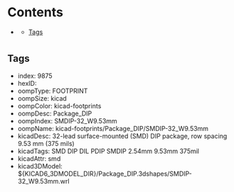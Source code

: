 



Contents
========

* [](#)
	* [Tags](#tags)

# 

## Tags

- index: 9875
- hexID: 
- oompType: FOOTPRINT
- oompSize: kicad
- oompColor: kicad-footprints
- oompDesc: Package_DIP
- oompIndex: SMDIP-32_W9.53mm
- oompName: kicad-footprints/Package_DIP/SMDIP-32_W9.53mm
- kicadDesc: 32-lead surface-mounted (SMD) DIP package, row spacing 9.53 mm (375 mils)
- kicadTags: SMD DIP DIL PDIP SMDIP 2.54mm 9.53mm 375mil
- kicadAttr: smd
- kicad3DModel: ${KICAD6_3DMODEL_DIR}/Package_DIP.3dshapes/SMDIP-32_W9.53mm.wrl
